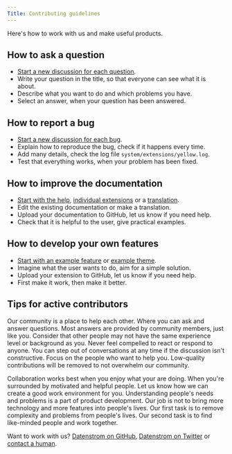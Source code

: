 ```yaml
---
Title: Contributing guidelines
---
```

Here's how to work with us and make useful products.

## How to ask a question

* [Start a new discussion for each question](https://github.com/datenstrom/yellow/discussions).
* Write your question in the title, so that everyone can see what it is about. 
* Describe what you want to do and which problems you have.
* Select an answer, when your question has been answered.

## How to report a bug

* [Start a new discussion for each bug](https://github.com/datenstrom/yellow/discussions).
* Explain how to reproduce the bug, check if it happens every time.
* Add many details, check the log file `system/extensions/yellow.log`.
* Test that everything works, when your problem has been fixed.

## How to improve the documentation

* [Start with the help](https://github.com/datenstrom/yellow-extensions/tree/master/source/help), [individual extensions](https://github.com/datenstrom/yellow-extensions) or a [translation](https://github.com/datenstrom/yellow-extensions/blob/master/source/english/english.txt).
* Edit the existing documentation or make a translation.
* Upload your documentation to GitHub, let us know if you need help.
* Check that it is helpful to the user, give practical examples.

## How to develop your own features

* [Start with an example feature](https://github.com/schulle4u/yellow-extension-helloworld) or [example theme](https://github.com/schulle4u/yellow-extension-basic).
* Imagine what the user wants to do, aim for a simple solution.
* Upload your extension to GitHub, let us know if you need help.
* First make it work, then make it better.

## Tips for active contributors

Our community is a place to help each other. Where you can ask and answer questions. Most answers are provided by community members, just like you. Consider that other people may not have the same experience level or background as you. Never feel compelled to react or respond to anyone. You can step out of conversations at any time if the discussion isn't constructive. Focus on the people who want to help you. Low-quality contributions will be removed to not overwhelm our community.

Collaboration works best when you enjoy what your are doing. When you're surrounded by motivated and helpful people. Let us know how we can create a good work environment for you. Understanding people's needs and problems is a part of product development. Our job is not to bring more technology and more features into people's lives. Our first task is to remove complexity and problems from people's lives. Our second task is to find like-minded people and work together.

Want to work with us? [Datenstrom on GitHub](https://github.com/datenstrom), [Datenstrom on Twitter](https://twitter.com/datendeveloper) or [contact a human](https://datenstrom.se/contact/).
